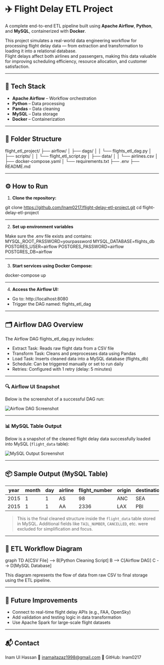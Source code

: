# ✈️ Flight Delay ETL Project

A complete end-to-end ETL pipeline built using **Apache Airflow**, **Python**, and **MySQL**, containerized with **Docker**.

This project simulates a real-world data engineering workflow for processing flight delay data — from extraction and transformation to loading it into a relational database.  
Flight delays affect both airlines and passengers, making this data valuable for improving scheduling efficiency, resource allocation, and customer satisfaction.

---

## 🧰 Tech Stack

- **Apache Airflow** – Workflow orchestration  
- **Python** – Data processing  
- **Pandas** – Data cleaning  
- **MySQL** – Data storage  
- **Docker** – Containerization  

---

## 📁 Folder Structure

flight_etl_project/
├── airflow/
│ ├── dags/
│ │ └── flights_etl_dag.py
│ ├── scripts/
│ │ └── flight_etl_script.py
│ ├── data/
│ │ └── airlines.csv
│ ├── docker-compose.yaml
│ └── requirements.txt
├── .env
├── README.md

---

## ⚙️ How to Run 

1. **Clone the repository:**

git clone https://github.com/Inam0217/flight-delay-etl-project.git
cd flight-delay-etl-project

---

2. **Set up environment variables**

Make sure the .env file exists and contains:
MYSQL_ROOT_PASSWORD=yourpassword
MYSQL_DATABASE=flights_db
POSTGRES_USER=airflow
POSTGRES_PASSWORD=airflow
POSTGRES_DB=airflow
 <!-- Replace yourpassword with a strong root password of your choice. -->

---

3. **Start services using Docker Compose:**

docker-compose up

---

4. **Access the Airflow UI:**

- Go to: http://localhost:8080
- Trigger the DAG named: flights_etl_dag

---

## 🗂️ Airflow DAG Overview

The Airflow DAG flights_etl_dag.py includes:

- Extract Task: Reads raw flight data from a CSV file
- Transform Task: Cleans and preprocesses data using Pandas
- Load Task: Inserts cleaned data into a MySQL database (flights_db)
- Schedule: Can be triggered manually or set to run daily
- Retries: Configured with 1 retry (delay: 5 minutes)

---

### 🔍 Airflow UI Snapshot

Below is the screenshot of a successful DAG run:

![Airflow DAG Screenshot](images/airflow_dag_ui)

---

### 📊 MySQL Table Output

Below is a snapshot of the cleaned flight delay data successfully loaded into MySQL (`flight_data` table):

![MySQL Output Screenshot](images/mysql_table_output)

---

## 📦 Sample Output (MySQL Table)

| year | month | day | airline | flight_number | origin | destination | dep_delay | arr_delay | distance |
|------|-------|-----|---------|----------------|--------|-------------|-----------|-----------|----------|
| 2015 | 1     | 1   | AS      | 98             | ANC    | SEA         | -11       | -22       | 1448     |
| 2015 | 1     | 1   | AA      | 2336           | LAX    | PBI         | -8        | -9        | 2330     |

> This is the final cleaned structure inside the `flight_data` table stored in MySQL.
> Additional fields like `TAIL_NUMBER`, `CANCELLED`, etc. were excluded for simplification and focus.

---

## 🔁 ETL Workflow Diagram

graph TD
    A[CSV File] --> B[Python Cleaning Script]
    B --> C[Airflow DAG]
    C --> D[MySQL Database]

This diagram represents the flow of data from raw CSV to final storage using the ETL pipeline.

---

## 🚀 Future Improvements

- Connect to real-time flight delay APIs (e.g., FAA, OpenSky)
- Add validation and testing logic in data transformation
- Use Apache Spark for large-scale flight datasets

---

## 📬 Contact

Inam Ul Hassan
📧 inamaitazaz1998@gmail.com
🔗 GitHub: Inam0217
  
